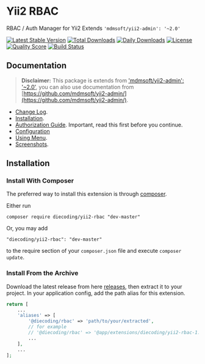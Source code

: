 # Yii2 RBAC

RBAC / Auth Manager for Yii2 Extends `'mdmsoft/yii2-admin': '~2.0'`

[![Latest Stable Version](https://poser.pugx.org/diecoding/yii2-rbac/v/stable?format=flat-square)](https://github.com/die-coding/yii2-rbac/releases)
[![Total Downloads](https://poser.pugx.org/diecoding/yii2-rbac/downloads?format=flat-square)](https://packagist.org/packages/diecoding/yii2-rbac)
[![Daily Downloads](https://poser.pugx.org/diecoding/yii2-rbac/d/daily?format=flat-square)](https://packagist.org/packages/diecoding/yii2-rbac)
[![License](https://poser.pugx.org/diecoding/yii2-rbac/license?format=flat-square)](LICENSE.md)
[![Quality Score](https://img.shields.io/scrutinizer/g/die-coding/yii2-rbac.svg?style=flat-square)](https://scrutinizer-ci.com/g/die-coding/yii2-rbac)
[![Build Status](https://img.shields.io/scrutinizer/build/g/die-coding/yii2-rbac.svg?style=flat-square)](https://scrutinizer-ci.com/g/die-coding/yii2-rbac/build-status/master)

## Documentation

> **Disclaimer:** This package is extends from ['mdmsoft/yii2-admin': '~2.0'](https://github.com/mdmsoft/yii2-admin/), you can also use documentation from [https://github.com/mdmsoft/yii2-admin/](https://github.com/mdmsoft/yii2-admin/).

-   [Change Log](CHANGELOG.md).
-   [Installation](#installation).
-   [Authorization Guide](https://www.yiiframework.com/doc/guide/2.0/en/security-authorization). Important, read this first before you continue.
-   [Configuration](documentations/configuration.md)
-   [Using Menu](documentations/menu.md).
-   [Screenshots](documentations/screenshots).

## Installation

### Install With Composer

The preferred way to install this extension is through [composer](https://getcomposer.org/download/).

Either run

```
composer require diecoding/yii2-rbac "dev-master"
```

Or, you may add

```
"diecoding/yii2-rbac": "dev-master"
```

to the require section of your `composer.json` file and execute `composer update`.

### Install From the Archive

Download the latest release from here [releases](https://github.com/die-coding/yii2-rbac/releases), then extract it to your project.
In your application config, add the path alias for this extension.

```php
return [
    ...
    'aliases' => [
        '@diecoding/rbac' => 'path/to/your/extracted',
        // for example
        // '@diecoding/rbac' => '@app/extensions/diecoding/yii2-rbac-1.0.0',
        ...
    ],
    ...
];
```
